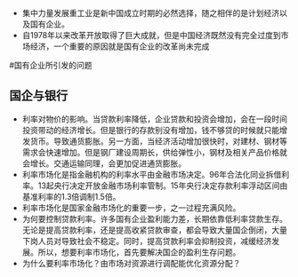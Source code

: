 - 集中力量发展重工业是新中国成立时期的必然选择，随之相伴的是计划经济以及国有企业。
- 自1978年以来改革开放取得了巨大成就，但是中国经济既然没有完全过度到市场经济，一个重要的原因就是国有企业的改革尚未完成

#国有企业所引发的问题
## 国企与银行
- 利率对物价的影响。当贷款利率降低，企业贷款和投资会增加，会在一段时间投资带动的经济增长。但是银行的存款别没有增加，钱不够贷的时候就只能增发货币。导致通货膨胀。另一方面，当经济活动增加很快时，对建材、钢材等需求会快速增加。但是钢厂建设周期长，供给弹性小，钢材及相关产品价格就会增长。交通运输同理，会更加促进通货膨胀。
- 利率市场化是指金融机构的利率水平由金融市场决定。96年合法化同业拆借利率。13起央行决定开放金融市场利率管制。15年央行决定存款利率浮动区间由基准利率的1.3倍调制1.5倍。
- 利率市场化是国家金融市场化的重要一步，之一过程充满风险。
- 为何要控制贷款利率。许多国有企业盈利能力差，长期依靠低利率贷款生存。无论是提高贷款利率，还是提高收紧贷款审查，都会导致大量国企倒闭，大量下岗人员对导致社会不稳定。同时，提高贷款利率会抑制投资，减缓经济发展。所以，想要利率市场化，首先要解决国企的盈利生存问题。
- 为什么要利率市场化？由市场对资源进行调配能优化资源分配？
